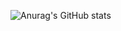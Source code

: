 

![Anurag's GitHub stats](https://github-readme-stats.vercel.app/api?username=RicardoRSchutz&show_icons=false&theme=calm_pink)
